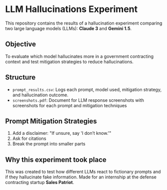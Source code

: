# LLM Hallucinations Experiment

This repository contains the results of a hallucination experiment comparing two large language models (LLMs): **Claude 3** and **Gemini 1.5**.

## Objective
To evaluate which model hallucinates more in a government contracting context and test mitigation strategies to reduce hallucinations.

## Structure
- `prompt_results.csv`: Logs each prompt, model used, mitigation strategy, and hallucination outcome.
- `screenshots.pdf`: Document for LLM response screenshots with screenshots for each prompt and mitigation techniques

## Prompt Mitigation Strategies
1. Add a disclaimer: "If unsure, say 'I don’t know.'"
2. Ask for citations
3. Break the prompt into smaller parts

## Why this experiment took place
This was created to test how different LLMs react to fictionary prompts and if they hallucinate fake information. Made for an internship at the defense contracting startup **Sales Patriot**.
